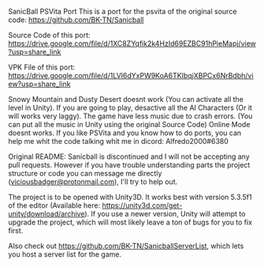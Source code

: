 SanicBall PSVita Port
This is a port for the psvita of the original source code: https://github.com/BK-TN/Sanicball

Source Code of this port: https://drive.google.com/file/d/1XC8ZYqfik2k4HzId69EZBC91hPieMapj/view?usp=share_link

VPK File of this port: https://drive.google.com/file/d/1LVI6dYxPW9KoA6TKIbqjXBPCx6NrBdbh/view?usp=share_link

Snowy Mountain and Dusty Desert doesnt work (You can activate all the level in Unity).
If you are going to play, desactive all the AI Characters (Or it will works very laggy).
The game have less music due to crash errors. (You can put all the music in Unity using the original Source Code)
Online Mode doesnt works.
If you like PSVita and you know how to do ports, you can help me whit the code talking whit me in dicord: Alfredo2000#6380

Original README:
Sanicball is discontinued and I will not be accepting any pull requests. However if you have trouble understanding parts the project structure or code you can message me directly (viciousbadger@protonmail.com), I'll try to help out.

The project is to be opened with Unity3D. It works best with version 5.3.5f1 of the editor (Available here: https://unity3d.com/get-unity/download/archive). If you use a newer version, Unity will attempt to upgrade the project, which will most likely leave a ton of bugs for you to fix first.

Also check out https://github.com/BK-TN/SanicballServerList, which lets you host a server list for the game.
